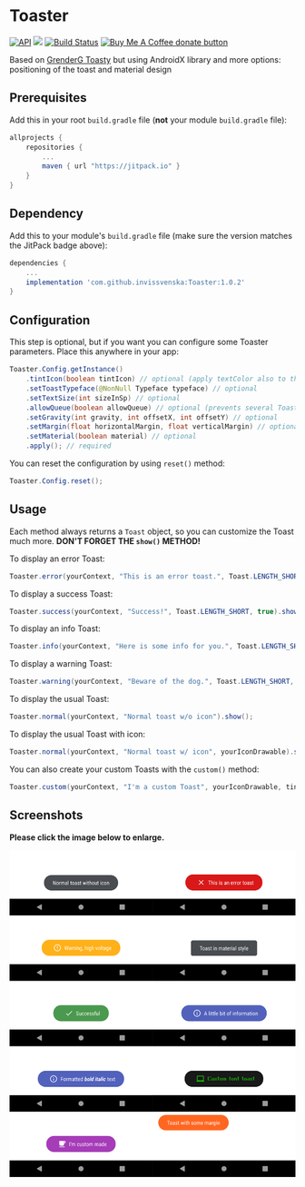 # Toaster
[![API](https://img.shields.io/badge/API-14%2B-brightgreen.svg?style=flat)](https://android-arsenal.com/api?level=14) 
[![](https://jitpack.io/v/invissvenska/Toaster.svg)](https://jitpack.io/#invissvenska/Toaster)
<a href="https://github.com/invissvenska/Toaster/actions"><img alt="Build Status" src="https://github.com/invissvenska/Toaster/workflows/Android-Library%20CI/badge.svg"/></a> 
<span class="badge-buymeacoffee"><a href="https://www.paypal.com/paypalme/svenvandentweel/3" title="Donate to this project using Buy Me A Coffee"><img src="https://img.shields.io/badge/buy%20me%20a%20coffee-donate-yellow.svg" alt="Buy Me A Coffee donate button" /></a></span>  

Based on [GrenderG Toasty](https://github.com/GrenderG/Toasty) but using AndroidX library and more options: positioning of the toast and material design

## Prerequisites

Add this in your root `build.gradle` file (**not** your module `build.gradle` file):

```gradle
allprojects {
	repositories {
		...
		maven { url "https://jitpack.io" }
	}
}
```

## Dependency

Add this to your module's `build.gradle` file (make sure the version matches the JitPack badge above):

```gradle
dependencies {
	...
	implementation 'com.github.invissvenska:Toaster:1.0.2'
}
```

## Configuration

This step is optional, but if you want you can configure some Toaster parameters. Place this anywhere in your app:

```java
Toaster.Config.getInstance()
    .tintIcon(boolean tintIcon) // optional (apply textColor also to the icon)
    .setToastTypeface(@NonNull Typeface typeface) // optional
    .setTextSize(int sizeInSp) // optional
    .allowQueue(boolean allowQueue) // optional (prevents several Toasters from queuing)
    .setGravity(int gravity, int offsetX, int offsetY) // optional
    .setMargin(float horizontalMargin, float verticalMargin) // optional
    .setMaterial(boolean material) // optional
    .apply(); // required
```

You can reset the configuration by using `reset()` method:

```java
Toaster.Config.reset();
```

## Usage

Each method always returns a `Toast` object, so you can customize the Toast much more. **DON'T FORGET THE `show()` METHOD!**

To display an error Toast:

``` java
Toaster.error(yourContext, "This is an error toast.", Toast.LENGTH_SHORT, true).show();
```
To display a success Toast:

``` java
Toaster.success(yourContext, "Success!", Toast.LENGTH_SHORT, true).show();
```
To display an info Toast:

``` java
Toaster.info(yourContext, "Here is some info for you.", Toast.LENGTH_SHORT, true).show();
```
To display a warning Toast:

``` java
Toaster.warning(yourContext, "Beware of the dog.", Toast.LENGTH_SHORT, true).show();
```
To display the usual Toast:

``` java
Toaster.normal(yourContext, "Normal toast w/o icon").show();
```
To display the usual Toast with icon:

``` java
Toaster.normal(yourContext, "Normal toast w/ icon", yourIconDrawable).show();
```

You can also create your custom Toasts with the `custom()` method:
``` java
Toaster.custom(yourContext, "I'm a custom Toast", yourIconDrawable, tintColor, duration, withIcon, shouldTint).show();
```

## Screenshots

**Please click the image below to enlarge.**

<img src="https://raw.githubusercontent.com/invissvenska/Toaster/master/media/collage.png">
